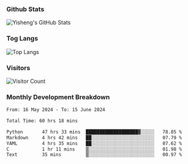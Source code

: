 ### Github Stats
![Yisheng's GitHub Stats](https://github-readme-stats-9qabuvhk1-gongyisheng.vercel.app/api?username=gongyisheng&count_private=true&show_icons=true)
### Tog Langs
![Top Langs](https://github-readme-stats-9qabuvhk1-gongyisheng.vercel.app/api/top-langs/?username=gongyisheng&layout=compact)
### Visitors
![Visitor Count](https://profile-counter.glitch.me/gongyisheng/count.svg)
### Monthly Development Breakdown
<!--START_SECTION:waka-->

```txt
From: 16 May 2024 - To: 15 June 2024

Total Time: 60 hrs 18 mins

Python       47 hrs 33 mins  ███████████████████▓░░░░░   78.85 %
Markdown     4 hrs 42 mins   ██░░░░░░░░░░░░░░░░░░░░░░░   07.79 %
YAML         4 hrs 35 mins   ██░░░░░░░░░░░░░░░░░░░░░░░   07.62 %
C            1 hr 11 mins    ▒░░░░░░░░░░░░░░░░░░░░░░░░   01.98 %
Text         35 mins         ▒░░░░░░░░░░░░░░░░░░░░░░░░   00.97 %
```

<!--END_SECTION:waka-->
